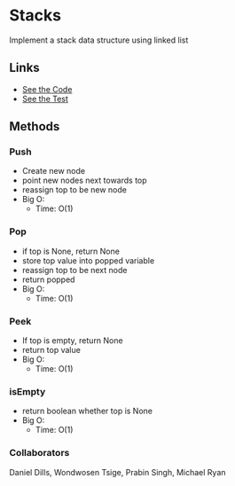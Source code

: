 # Stacks

Implement a stack data structure using linked list

## Links

- [See the Code](./stacks.py)
- [See the Test](../tests/test_stacks.py)

## Methods

### Push

- Create new node
- point new nodes next towards top
- reassign top to be new node
- Big O:
  - Time: O(1)

### Pop

- if top is None, return None
- store top value into popped variable
- reassign top to be next node
- return popped
- Big O:
  - Time: O(1)

### Peek

- If top is empty, return None
- return top value
- Big O:
  - Time: O(1)

### isEmpty

- return boolean whether top is None
- Big O:
  - Time: O(1)

### Collaborators

Daniel Dills, Wondwosen Tsige, Prabin Singh, Michael Ryan
